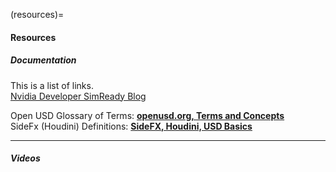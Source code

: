 

(resources)=

#### Resources

##### Documentation
This is a list of links.\
[Nvidia Developer SimReady Blog](https://developer.nvidia.com/blog/building-simulation-ready-usd-3d-assets-in-nvidia-omniverse/)


Open USD Glossary of Terms: 
**[openusd.org, Terms and Concepts](https://openusd.org/release/glossary.html)**\
SideFx (Houdini) Definitions: 
**[SideFX, Houdini, USD Basics](https://www.sidefx.com/docs/houdini/solaris/usd.html)**


---

##### Videos

 


